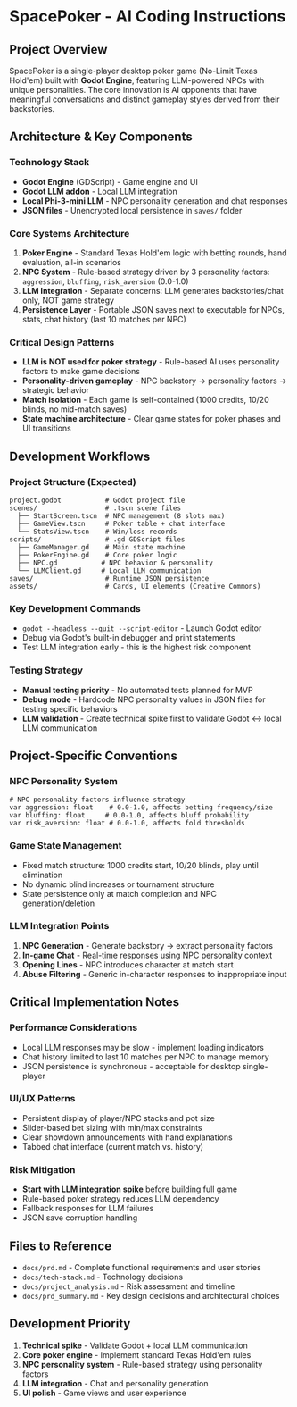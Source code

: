 # SpacePoker - AI Coding Instructions

## Project Overview
SpacePoker is a single-player desktop poker game (No-Limit Texas Hold'em) built with **Godot Engine**, featuring LLM-powered NPCs with unique personalities. The core innovation is AI opponents that have meaningful conversations and distinct gameplay styles derived from their backstories.

## Architecture & Key Components

### Technology Stack
- **Godot Engine** (GDScript) - Game engine and UI
- **Godot LLM addon** - Local LLM integration 
- **Local Phi-3-mini LLM** - NPC personality generation and chat responses
- **JSON files** - Unencrypted local persistence in `saves/` folder

### Core Systems Architecture
1. **Poker Engine** - Standard Texas Hold'em logic with betting rounds, hand evaluation, all-in scenarios
2. **NPC System** - Rule-based strategy driven by 3 personality factors: `aggression`, `bluffing`, `risk_aversion` (0.0-1.0)
3. **LLM Integration** - Separate concerns: LLM generates backstories/chat only, NOT game strategy
4. **Persistence Layer** - Portable JSON saves next to executable for NPCs, stats, chat history (last 10 matches per NPC)

### Critical Design Patterns
- **LLM is NOT used for poker strategy** - Rule-based AI uses personality factors to make game decisions
- **Personality-driven gameplay** - NPC backstory → personality factors → strategic behavior
- **Match isolation** - Each game is self-contained (1000 credits, 10/20 blinds, no mid-match saves)
- **State machine architecture** - Clear game states for poker phases and UI transitions

## Development Workflows

### Project Structure (Expected)
```
project.godot           # Godot project file
scenes/                 # .tscn scene files
  ├── StartScreen.tscn  # NPC management (8 slots max)
  ├── GameView.tscn     # Poker table + chat interface  
  └── StatsView.tscn    # Win/loss records
scripts/                # .gd GDScript files
  ├── GameManager.gd    # Main state machine
  ├── PokerEngine.gd    # Core poker logic
  ├── NPC.gd           # NPC behavior & personality
  └── LLMClient.gd     # Local LLM communication
saves/                  # Runtime JSON persistence
assets/                 # Cards, UI elements (Creative Commons)
```

### Key Development Commands
- `godot --headless --quit --script-editor` - Launch Godot editor
- Debug via Godot's built-in debugger and print statements
- Test LLM integration early - this is the highest risk component

### Testing Strategy
- **Manual testing priority** - No automated tests planned for MVP
- **Debug mode** - Hardcode NPC personality values in JSON files for testing specific behaviors
- **LLM validation** - Create technical spike first to validate Godot ↔ local LLM communication

## Project-Specific Conventions

### NPC Personality System
```gdscript
# NPC personality factors influence strategy
var aggression: float    # 0.0-1.0, affects betting frequency/size
var bluffing: float     # 0.0-1.0, affects bluff probability  
var risk_aversion: float # 0.0-1.0, affects fold thresholds
```

### Game State Management
- Fixed match structure: 1000 credits start, 10/20 blinds, play until elimination
- No dynamic blind increases or tournament structure
- State persistence only at match completion and NPC generation/deletion

### LLM Integration Points
1. **NPC Generation** - Generate backstory → extract personality factors
2. **In-game Chat** - Real-time responses using NPC personality context
3. **Opening Lines** - NPC introduces character at match start
4. **Abuse Filtering** - Generic in-character responses to inappropriate input

## Critical Implementation Notes

### Performance Considerations
- Local LLM responses may be slow - implement loading indicators
- Chat history limited to last 10 matches per NPC to manage memory
- JSON persistence is synchronous - acceptable for desktop single-player

### UI/UX Patterns
- Persistent display of player/NPC stacks and pot size
- Slider-based bet sizing with min/max constraints
- Clear showdown announcements with hand explanations
- Tabbed chat interface (current match vs. history)

### Risk Mitigation
- **Start with LLM integration spike** before building full game
- Rule-based poker strategy reduces LLM dependency
- Fallback responses for LLM failures
- JSON save corruption handling

## Files to Reference
- `docs/prd.md` - Complete functional requirements and user stories
- `docs/tech-stack.md` - Technology decisions
- `docs/project_analysis.md` - Risk assessment and timeline
- `docs/prd_summary.md` - Key design decisions and architectural choices

## Development Priority
1. **Technical spike** - Validate Godot + local LLM communication
2. **Core poker engine** - Implement standard Texas Hold'em rules
3. **NPC personality system** - Rule-based strategy using personality factors
4. **LLM integration** - Chat and personality generation
5. **UI polish** - Game views and user experience